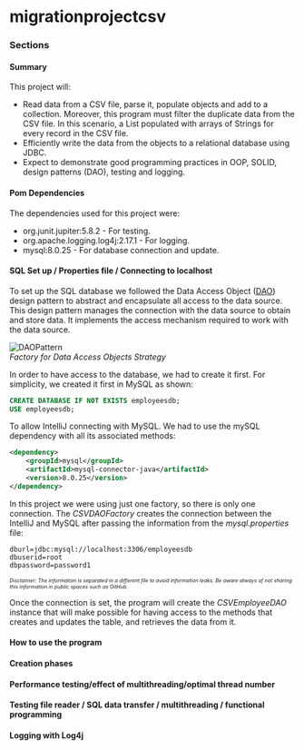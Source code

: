 # migrationprojectcsv
 
### Sections
#### Summary
This project will:
- Read data from a CSV file, parse it, populate objects and add to a collection. Moreover, this program must filter the duplicate data from the CSV file. In this scenario, a List populated with arrays of Strings for every record in the CSV file.
- Efficiently write the data from the objects to a relational database using JDBC.
- Expect to demonstrate good programming practices in OOP, SOLID, design patterns (DAO), testing and logging.
#### Pom Dependencies
The dependencies used for this project were:
* org.junit.jupiter:5.8.2 - For testing.
* org.apache.logging.log4j:2.17.1 - For logging.
* mysql:8.0.25 - For database connection and update.
#### SQL Set up / Properties file / Connecting to localhost
To set up the SQL database we followed the Data Access Object ([DAO](https://www.oracle.com/java/technologies/dataaccessobject.html)) design pattern to abstract and encapsulate all access to the data source. This design pattern manages the connection with the data source to obtain and store data. It implements the access mechanism required to work with the data source.

![DAOPattern](https://user-images.githubusercontent.com/63067669/153708510-bd39862b-3fc2-4c08-8252-ab804d9d527e.png)  
*Factory for Data Access Objects Strategy*

In order to have access to the database, we had to create it first. For simplicity, we created it first in MySQL as shown:

```sql
CREATE DATABASE IF NOT EXISTS employeesdb;
USE employeesdb;
```

To allow IntelliJ connecting with MySQL. We had to use the mySQL dependency with all its associated methods:

```xml
<dependency>
    <groupId>mysql</groupId>
    <artifactId>mysql-connector-java</artifactId>
    <version>8.0.25</version>
</dependency>
```

In this project we were using just one factory, so there is only one connection. The *CSVDAOFactory* creates the connection between the IntelliJ and MySQL after passing the information from the *mysql.properties* file:

````properties
dburl=jdbc:mysql://localhost:3306/employeesdb
dbuserid=root
dbpassword=password1
````
<span style="font-size: xx-small; "> *Disclaimer: The information is separated in a different file to avoid information leaks. Be aware always of not sharing this information in public spaces such as GitHub.*</span> 


Once the connection is set, the program will create the *CSVEmployeeDAO* instance that will make possible for having access to the methods that creates and updates the table, and retrieves the data from it.

#### How to use the program
#### Creation phases
#### Performance testing/effect of multithreading/optimal thread number
#### Testing file reader / SQL data transfer / multithreading / functional programming

#### Logging with Log4j